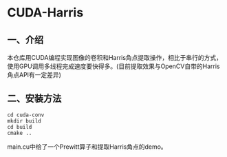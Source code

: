# CUDA-Harris

## 一、介绍

本仓库用CUDA编程实现图像的卷积和Harris角点提取操作，相比于串行的方式，使用GPU调用多线程完成速度要快得多。(目前提取效果与OpenCV自带的Harris角点API有一定差异)

## 二、安装方法 

```
cd cuda-conv
mkdir build
cd build
cmake ..
```

main.cu中给了一个Prewitt算子和提取Harris角点的demo。


